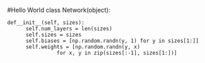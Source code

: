 #Hello World
    class Network(object): 
    
    def__init__(self, sizes):
          self.num_layers = len(sizes)
          self.sizes = sizes
          self.biases = [np.random.randn(y, 1) for y in sizes[1:]]
          self.weights = [np.random.randn(y, x)
                    for x, y in zip(sizes[:-1], sizes[1:])]
